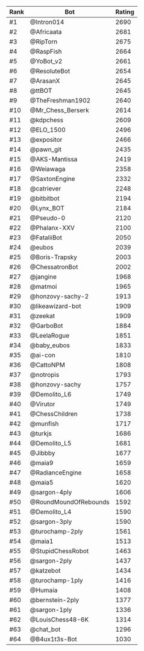 Rank|Bot|Rating
---|---|---
#1|@Intron014|2690
#2|@Africaata|2681
#3|@RipTorn|2675
#4|@RaspFish|2664
#5|@YoBot_v2|2661
#6|@ResoluteBot|2654
#7|@ArasanX|2645
#8|@ttBOT|2645
#9|@TheFreshman1902|2640
#10|@Mr_Chess_Berserk|2614
#11|@kdpchess|2609
#12|@ELO_1500|2496
#13|@expositor|2466
#14|@pawn_git|2435
#15|@AKS-Mantissa|2419
#16|@Weiawaga|2358
#17|@SaxtonEngine|2332
#18|@catriever|2248
#19|@bitbitbot|2194
#20|@Lynx_BOT|2184
#21|@Pseudo-0|2120
#22|@Phalanx-XXV|2100
#23|@FataliiBot|2050
#24|@eubos|2039
#25|@Boris-Trapsky|2003
#26|@ChessatronBot|2002
#27|@jangine|1968
#28|@matmoi|1965
#29|@honzovy-sachy-2|1913
#30|@likeawizard-bot|1909
#31|@zeekat|1909
#32|@GarboBot|1884
#33|@LeelaRogue|1851
#34|@baby_eubos|1833
#35|@ai-con|1810
#36|@CattoNPM|1808
#37|@notropis|1793
#38|@honzovy-sachy|1757
#39|@Demolito_L6|1749
#40|@Virutor|1749
#41|@ChessChildren|1738
#42|@munfish|1717
#43|@turkjs|1686
#44|@Demolito_L5|1681
#45|@Jibbby|1677
#46|@maia9|1659
#47|@RadianceEngine|1658
#48|@maia5|1620
#49|@sargon-4ply|1606
#50|@RoundMoundOfRebounds|1592
#51|@Demolito_L4|1590
#52|@sargon-3ply|1590
#53|@turochamp-2ply|1561
#54|@maia1|1513
#55|@StupidChessRobot|1463
#56|@sargon-2ply|1437
#57|@katzebot|1434
#58|@turochamp-1ply|1416
#59|@Humaia|1408
#60|@bernstein-2ply|1377
#61|@sargon-1ply|1336
#62|@LouisChess48-6K|1314
#63|@chat_bot|1296
#64|@B4ux1t3s-Bot|1030
